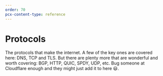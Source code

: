```yaml
---
order: 70
pcx-content-type: reference
---
```


# Protocols

The protocols that make the internet. A few of the key ones are covered here: DNS, TCP and TLS. But there are plenty more that are wonderful and worth covering: BGP, HTTP, QUIC, SPDY, UDP, etc. Bug someone at Cloudflare enough and they might just add it to here 😃.
